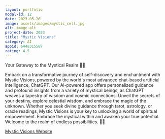 ```yaml
---
layout: portfolio
modal-id: 12
date: 2023-05-26
image: assets/images/mystic_cell.jpg
alt: image-alt
project-date: 2023
title: "Mystic Visions"
category: AI
appid: 6448315587
rating: 4.5
--- 
```


Your Gateway to the Mystical Realm 🌌🔮

Embark on a transformative journey of self-discovery and enchantment with Mystic Visions, powered by the world's most advanced chat-based artificial intelligence, ChatGPT. Our AI-powered app offers personalized guidance and profound insights from a variety of mystical beings, as ChatGPT weaves a tapestry of wisdom and cosmic connections. Unveil the secrets of your destiny, explore celestial wisdom, and embrace the magic of the unknown. Whether you seek divine guidance through tarot, astrology, or oracle readings, Mystic Visions is your key to unlocking a world of spiritual empowerment. Embrace the mystical within and awaken your true potential. Welcome to the realm of endless possibilities. 🌟✨

[Mystic Visions Website](https://mysticvisions.app)